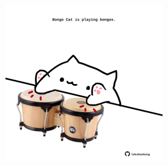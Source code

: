 <!-- built at 19/10/2021, 19:01:40 UTC -->
<p align="center">
  <img width="500" height="500" src="./ReadmeImage.svg">
</p>
